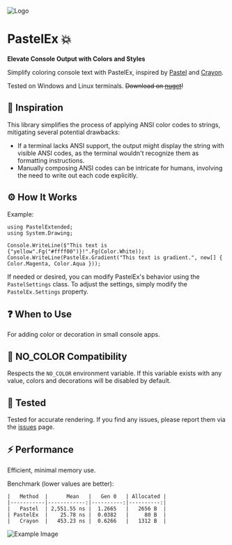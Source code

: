 ![Logo](https://github.com/k-iro/PastelEx/blob/master/pastelex-logo.png?raw=true)

# PastelEx 💥
**Elevate Console Output with Colors and Styles**

Simplify coloring console text with PastelEx, inspired by [Pastel](https://github.com/silkfire/Pastel) and [Crayon](https://github.com/riezebosch/crayon).

Tested on Windows and Linux terminals.
~~Download on [nuget](https://www.nuget.org/packages/PastelEx)!~~

## 🎨 Inspiration
This library simplifies the process of applying ANSI color codes to strings, mitigating several potential drawbacks:
- If a terminal lacks ANSI support, the output might display the string with visible ANSI codes, as the terminal wouldn't recognize them as formatting instructions.
- Manually composing ANSI codes can be intricate for humans, involving the need to write out each code explicitly.

## ⚙️ How It Works
Example:
```
using PastelExtended;
using System.Drawing;

Console.WriteLine($"This text is {"yellow".Fg("#ffff00")}!".Fg(Color.White));
Console.WriteLine(PastelEx.Gradient("This text is gradient.", new[] { Color.Magenta, Color.Aqua }));
```

If needed or desired, you can modify PastelEx's behavior using the `PastelSettings` class.
To adjust the settings, simply modify the `PastelEx.Settings` property.

## ❓ When to Use
For adding color or decoration in small console apps.

## 🚫 NO_COLOR Compatibility
Respects the `NO_COLOR` environment variable. If this variable exists with any value, colors and decorations will be disabled by default.

## 🧪 Tested
Tested for accurate rendering. If you find any issues, please report them via the [issues](https://github.com/k-iro/PastelEx/issues) page.

## ⚡ Performance
Efficient, minimal memory use.

Benchmark (lower values are better):
```
|   Method  |      Mean   |   Gen 0   | Allocated |
|-----------|------------:|----------:|----------:|
|   Pastel  | 2,551.55 ns |  1.2665   |   2656 B  |
| PastelEx  |    25.78 ns |  0.0382   |     80 B  |
|   Crayon  |   453.23 ns |  0.6266   |   1312 B  |
```

![Example Image](https://github.com/k-iro/PastelEx/blob/master/img/example1.png?raw=true)
